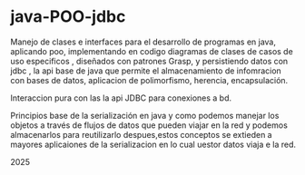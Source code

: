 # java-POO-jdbc
Manejo de clases e interfaces para el desarrollo de programas en java, aplicando poo, implementando en codigo diagramas de clases de casos de uso especificos , diseñados con patrones Grasp, y persistiendo datos con jdbc , la api base de java que permite el almacenamiento de infomracion con bases de datos, aplicacion de polimorfismo, herencia, encapsulación.

Interaccion pura con las la api JDBC para conexiones a bd.

Principios base de la serialización en java y como podemos manejar los objetos a través de flujos de datos que pueden viajar en la red y podemos almacenarlos para reutilizarlo despues,estos conceptos se extieden a mayores aplicaiones de la serializacion en lo cual uestor datos viaja e la red.

2025
